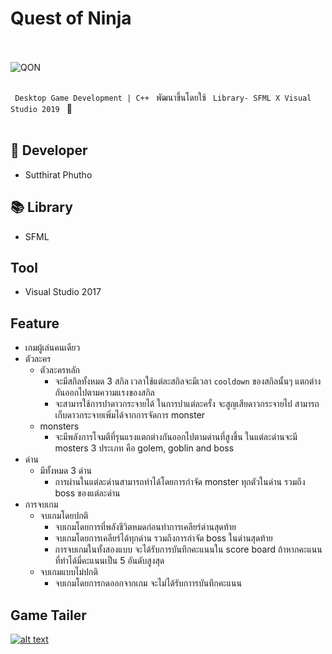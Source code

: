# Quest of Ninja

<br><br> ![QON](https://github.com/radsadorn/Quest_of_Ninja/blob/master/QuestOfNinja/sprite/LOGO.png) <br><br>

`  Desktop Game Development | C++  ` พัฒนาขึ้นโดยใช้ `  Library- SFML X Visual Studio 2019  ` 👾 <br><br>

## 👾 Developer 

* Sutthirat Phutho

## 📚 Library

* SFML

## Tool 

* Visual Studio 2017

## Feature

* เกมผู้เล่นคนเดียว 
* ตัวละคร
  - ตัวละครหลัก
    - จะมีสกิลทั้งหมด 3 สกิล เวลาใช้แต่ละสกิลจะมีเวลา ` cooldown ` ของสกิลนั้นๆ แตกต่างกันออกไปตามความแรงของสกิล
    - จะสามารใช้การปาดาวกระจายได้ ในการปาแต่ละครั้ง จะสูญเสียดาวกระจายไป สามารถเก็บดาวกระจายเพิ่มได้จากการจัดการ monster <br>
  - monsters
    - จะมีพลังการโจมตีที่รุนแรงแตกต่างกันออกไปตามด่านที่สูงขึ้น ในแต่ละด่านจะมี mosters 3 ประเภท คือ golem, goblin and boss <br>
* ด่าน
  - มีทั้งหมด 3 ด่าน
    - การผ่านในแต่ละด่านสามารถทำได้โดยการกำจัด monster ทุกตัวในด่าน รวมถึง boss ของแต่ละด่าน
* การจบเกม
  - จบเกมโดยปกติ
    - จบเกมโดยการที่พลังชีวิตหมดก่อนทำการเคลียร์ด่านสุดท้าย
    - จบเกมโดยการเคลียร์ได้ทุกด่าน รวมถึงการกำจัด boss ในด่านสุดท้าย
    - การจบเกมในทั้งสองแบบ จะได้รับการบันทึกคะแนนใน score board ถ้าหากคะแนนที่ทำได้มี่คะแนนเป็น 5 อันดับสูงสุด
  - จบเกมแบบไม่ปกติ
    - จบเกมโดยการกดออกจากเกม จะไม่ได้รับกาารบันทึกคะแนน

## Game Tailer

[![alt text](https://github.com/radsadorn/Quest_of_Ninja/blob/master/QON.jpg?raw=true)](https://www.youtube.com/watch?v=zPIRKE5LVkM&t=12s)

<br> 
